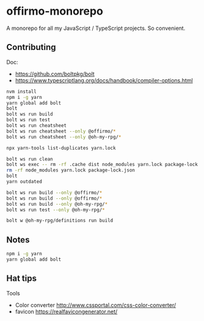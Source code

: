 # offirmo-monorepo
A monorepo for all my JavaScript / TypeScript projects. So convenient.


## Contributing

Doc:
* https://github.com/boltpkg/bolt
* https://www.typescriptlang.org/docs/handbook/compiler-options.html



```bash
nvm install
npm i -g yarn
yarn global add bolt
bolt
bolt ws run build
bolt ws run test
bolt ws run cheatsheet
bolt ws run cheatsheet --only @offirmo/*
bolt ws run cheatsheet --only @oh-my-rpg/*

npx yarn-tools list-duplicates yarn.lock

bolt ws run clean
bolt ws exec -- rm -rf .cache dist node_modules yarn.lock package-lock.json yarn-error.log
rm -rf node_modules yarn.lock package-lock.json
bolt
yarn outdated

bolt ws run build --only @offirmo/*
bolt ws run build --only @offirmo/*
bolt ws run build --only @oh-my-rpg/*
bolt ws run test --only @oh-my-rpg/*

bolt w @oh-my-rpg/definitions run build
```

## Notes

```bash
npm i -g yarn
yarn global add bolt
```

## Hat tips

Tools
- Color converter http://www.cssportal.com/css-color-converter/
- favicon https://realfavicongenerator.net/

